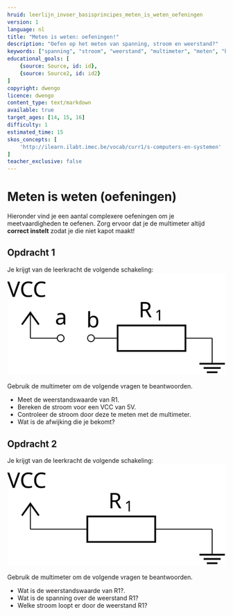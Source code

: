 ```yaml
---
hruid: leerlijn_invoer_basisprincipes_meten_is_weten_oefeningen
version: 1
language: nl
title: "Meten is weten: oefeningen!"
description: "Oefen op het meten van spanning, stroom en weerstand?"
keywords: ["spanning", "stroom", "weerstand", "multimeter", "meten", "basisprincipes", "microcontroller", "µC", "arduino", "dwenguino", "oefening"]
educational_goals: [
    {source: Source, id: id}, 
    {source: Source2, id: id2}
]
copyright: dwengo
licence: dwengo
content_type: text/markdown
available: true
target_ages: [14, 15, 16]
difficulty: 1
estimated_time: 15
skos_concepts: [
    'http://ilearn.ilabt.imec.be/vocab/curr1/s-computers-en-systemen'
]
teacher_exclusive: false
---
```


# Meten is weten (oefeningen)

Hieronder vind je een aantal complexere oefeningen om je meetvaardigheden te oefenen. Zorg ervoor dat je de multimeter altijd **correct instelt** zodat je die niet kapot maakt!

<div class="dwengo-content assignment">
<h2>Opdracht 1</h2>
<p>
    <span>Je krijgt van de leerkracht de volgende schakeling:</span>
    <img src="img/diagram_01.svg"></img>
</p>
<p>
    Gebruik de multimeter om de volgende vragen te beantwoorden.
    <ul>
        <li>Meet de weerstandswaarde van R1.</li>
        <li>Bereken de stroom voor een VCC van 5V.</li>
        <li>Controleer de stroom door deze te meten met de multimeter.</li>
        <li>Wat is de afwijking die je bekomt?</li>
    </ul>
</p>
</div>

<div class="dwengo-content assignment">
<h2>Opdracht 2</h2>
<p>
    <span>Je krijgt van de leerkracht de volgende schakeling:</span>
    <img src="img/diagram_02.svg"></img>
</p>
<p>
    Gebruik de multimeter om de volgende vragen te beantwoorden.
    <ul>
        <li>Wat is de weerstandswaarde van R1?.</li>
        <li>Wat is de spanning over de weerstand R1?</li>
        <li>Welke stroom loopt er door de weerstand R1?</li>
    </ul>
</p>
</div>





